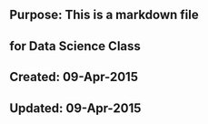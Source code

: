 ## 
## Purpose:  This is a markdown file
##           for Data Science Class
## Created:  09-Apr-2015
## Updated:  09-Apr-2015
